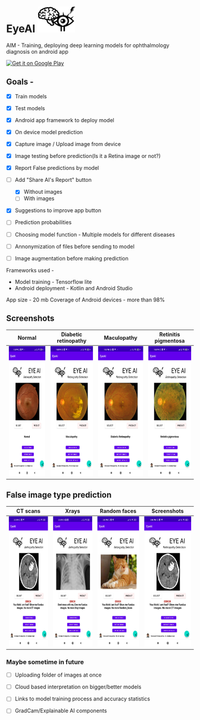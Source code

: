 # EyeAI   <img src="Images/logo_final.png" alt="Logo" width="100" height="70" />

AIM -  Training, deploying deep learning models for ophthalmology diagnosis on android app

[![Get it on Google Play](https://lisk.io/sites/default/files/pictures/2020-01/download_on_the_play_store_badge.svg)](https://play.google.com/store/apps/details?id=com.amritpal.eyeai)


## Goals - 
- [x] Train models
- [x] Test models
- [x] Android app framework to deploy model
- [x] On device model prediction
- [x] Capture image / Upload image from device
- [x] Image testing before prediction(Is it a Retina image or not?)
- [x] Report False predictions by model
- [ ] Add "Share AI's Report" button
    - [x] Without images 
    - [ ] With images 
- [x] Suggestions to improve app button 
- [ ] Prediction probabilities
- [ ] Choosing model function - Multiple models for different diseases
- [ ] Annonymization of files before sending to model
- [ ] Image augmentation before making prediction


Frameworks used - 
- Model training - Tensorflow lite
- Android deployment - Kotlin and Android Studio


App size - 20 mb 
Coverage of Android devices - more than 98% 


## Screenshots
| Normal                  |  Diabetic retinopathy | Maculopathy | Retinitis pigmentosa |
| :---:                     |     :---:      |          :---: |          :---: |
| <img src="Images/Correct_diagnosis003.jpg" alt="Normal" height=350/> | <img src="Images/Correct_diagnosis002.jpg" alt="Maculopathy" height=350/>   |   <img src="Images/Correct_diagnosis001.jpg" alt="Diabetic retinopathy" height=350 />  |   <img src="Images/Correct_diagnosis004.jpg" alt="Retinitis pigmentosa" height=350 />  |


## False image type prediction
| CT scans                   |  Xrays | Random faces | Screenshots |
| :---:                     |     :---:      |          :---: |          :---: |
| <img src="Images/False_prediction_detection003.jpg" alt="CT_scan" height=350/> | <img src="Images/False_prediction_xray.jpg" alt="Xrays" height=350/>   |   <img src="Images/False_prediction_detection006.jpg" alt="Random faces" height=350 />  |   <img src="Images/False_prediction_detection003.jpg" alt="Screenshots" height=350 />  |

### Maybe sometime in future
- [ ] Uploading folder of images at once
- [ ] Cloud based interpretation on bigger/better models
- [ ] Links to model training process and accuracy statistics
- [ ] GradCam/Explainable AI components

